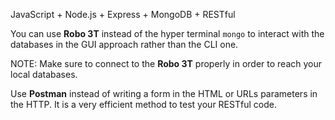 JavaScript + Node.js + Express + MongoDB + RESTful

You can use **Robo 3T** instead of the hyper terminal `mongo` to interact with the databases in the GUI approach rather than the CLI one.

NOTE: Make sure to connect to the **Robo 3T** properly in order to reach your local databases.

Use **Postman** instead of writing a form in the HTML or URLs parameters in the HTTP. It is a very efficient method to test your RESTful code.
